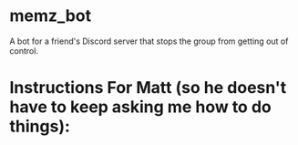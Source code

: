 # memz_bot
A bot for a friend's Discord server that stops the group from getting out of control.

# Instructions For Matt (so he doesn't have to keep asking me how to do things):
